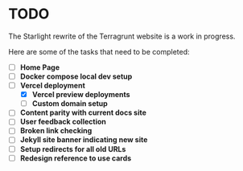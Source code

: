 # TODO

The Starlight rewrite of the Terragrunt website is a work in progress.

Here are some of the tasks that need to be completed:

- [ ] **Home Page**
- [ ] **Docker compose local dev setup**
- [ ] **Vercel deployment**
  - [x] **Vercel preview deployments**
  - [ ] **Custom domain setup**
- [ ] **Content parity with current docs site**
- [ ] **User feedback collection**
- [ ] **Broken link checking**
- [ ] **Jekyll site banner indicating new site**
- [ ] **Setup redirects for all old URLs**
- [ ] **Redesign reference to use cards**
